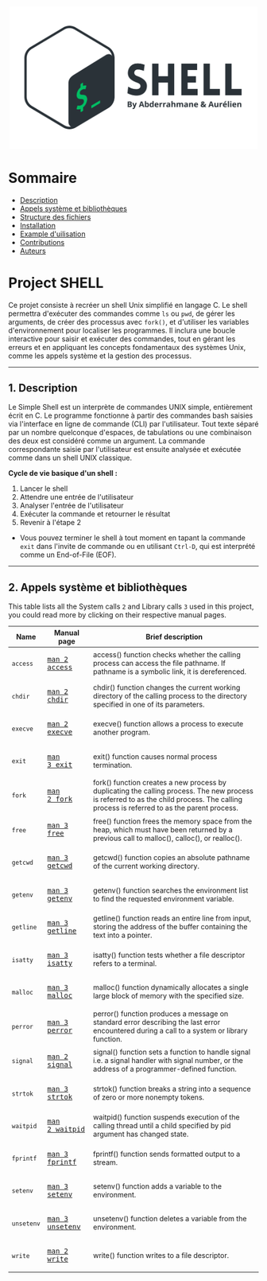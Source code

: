 <p align="center">
    <img src="https://raw.githubusercontent.com/Abder-hbt/holbertonschool-simple_shell/refs/heads/main/LOGO_SHELL_SF.png" alt="Logo SHELL" style="width: 500px;">
</p>

# Sommaire
- [Description](#description)
- [Appels système et bibliothèques](#appels-système-et-bibliothèques)
- [Structure des fichiers](#structure-des-fichiers)
- [Installation](#installation)
- [Example d'uilisation](#example-d'utilisation)
- [Contributions](#contributions)
- [Auteurs](#auteurs)

# Project SHELL
Ce projet consiste à recréer un shell Unix simplifié en langage C. Le shell permettra d'exécuter des commandes comme `ls` ou `pwd`, de gérer les arguments, de créer des processus avec `fork()`, et d'utiliser les variables d'environnement pour localiser les programmes. Il inclura une boucle interactive pour saisir et exécuter des commandes, tout en gérant les erreurs et en appliquant les concepts fondamentaux des systèmes Unix, comme les appels système et la gestion des processus.

---

## 1. Description
Le Simple Shell est un interprète de commandes UNIX simple, entièrement écrit en C. Le programme fonctionne à partir des commandes bash saisies via l'interface en ligne de commande (CLI) par l'utilisateur. Tout texte séparé par un nombre quelconque d'espaces, de tabulations ou une combinaison des deux est considéré comme un argument. La commande correspondante saisie par l'utilisateur est ensuite analysée et exécutée comme dans un shell UNIX classique.  

**Cycle de vie basique d'un shell :**  
1. Lancer le shell  
2. Attendre une entrée de l'utilisateur  
3. Analyser l'entrée de l'utilisateur  
4. Exécuter la commande et retourner le résultat  
5. Revenir à l'étape 2  

* Vous pouvez terminer le shell à tout moment en tapant la commande `exit` dans l'invite de commande ou en utilisant `Ctrl-D`, qui est interprété comme un End-of-File (EOF).  

---

## 2. Appels système et bibliothèques

This table lists all the System calls `2` and Library calls `3` used in this project, you could read more by clicking on their respective manual pages. 

| Name | Manual page | Brief description |
| --- | --- | --- |
| `access` | <pre>[man 2 access](https://man7.org/linux/man-pages/man2/access.2.html)</pre> | access() function checks whether the calling process can access the file pathname.  If pathname is a symbolic link, it is dereferenced. |
| `chdir` | <pre>[man 2 chdir](https://man7.org/linux/man-pages/man2/chdir.2.html)</pre> | chdir() function changes the current working directory of the calling process to the directory specified in one of its parameters. |
| `execve` | <pre>[man 2 execve](https://man7.org/linux/man-pages/man2/execve.2.html)</pre> | execve() function allows a process to execute another program. |
| `exit` | <pre>[man 3 exit](https://man7.org/linux/man-pages/man3/exit.3.html)</pre> | exit() function causes normal process termination. |
| `fork` | <pre>[man 2 fork](https://man7.org/linux/man-pages/man2/fork.2.html)</pre> | fork() function creates a new process by duplicating the calling process. The new process is referred to as the child process. The calling process is referred to as the parent process. |
| `free` | <pre>[man 3 free](https://man7.org/linux/man-pages/man3/malloc.3.html)</pre> | free() function frees the memory space from the heap, which must have been returned by a previous call to malloc(), calloc(), or realloc(). |
| `getcwd` | <pre>[man 3 getcwd](https://man7.org/linux/man-pages/man3/getcwd.3.html)</pre> | getcwd() function copies an absolute pathname of the current working directory. |
| `getenv` | <pre>[man 3 getenv](https://man7.org/linux/man-pages/man3/secure_getenv.3.html)</pre> | getenv() function searches the environment list to find the requested environment variable. |
| `getline` | <pre>[man 3 getline](https://man7.org/linux/man-pages/man3/getline.3.html)</pre> | getline() function reads an entire line from input, storing the address of the buffer containing the text into a pointer. |
| `isatty` | <pre>[man 3 isatty](https://www.man7.org/linux/man-pages/man3/isatty.3.html)</pre> | isatty() function tests whether a file descriptor refers to a terminal. |
| `malloc` | <pre>[man 3 malloc](https://man7.org/linux/man-pages/man3/malloc.3.html)</pre> | malloc() function dynamically allocates a single large block of memory with the specified size. |
| `perror` | <pre>[man 3 perror](https://man7.org/linux/man-pages/man3/sys_nerr.3.html)</pre> | perror() function produces a message on standard error describing the last error encountered during a call to a system or library function. |
| `signal` | <pre>[man 2 signal](https://man7.org/linux/man-pages/man2/signal.2.html)</pre> | signal() function sets a function to handle signal i.e. a signal handler with signal number, or the address of a programmer-defined function. |
| `strtok` | <pre>[man 3 strtok](https://man7.org/linux/man-pages/man3/strtok.3.html)</pre> | strtok() function breaks a string into a sequence of zero or more nonempty tokens. |
| `waitpid` | <pre>[man 2 waitpid](https://man7.org/linux/man-pages/man2/wait.2.html)</pre> | waitpid() function suspends execution of the calling thread until a child specified by pid argument has changed state. |
| `fprintf` | <pre>[man 3 fprintf](https://man7.org/linux/man-pages/man3/printf.3.html)</pre> | fprintf() function sends formatted output to a stream. |
| `setenv` | <pre>[man 3 setenv](https://man7.org/linux/man-pages/man3/setenv.3.html)</pre> | setenv() function adds a variable to the environment. |
| `unsetenv` | <pre>[man 3 unsetenv](https://man7.org/linux/man-pages/man3/setenv.3.html)</pre> | unsetenv() function deletes a variable from the environment. |
| `write` | <pre>[man 2 write](https://man7.org/linux/man-pages/man2/write.2.html)</pre> | write() function writes to a file descriptor. |
